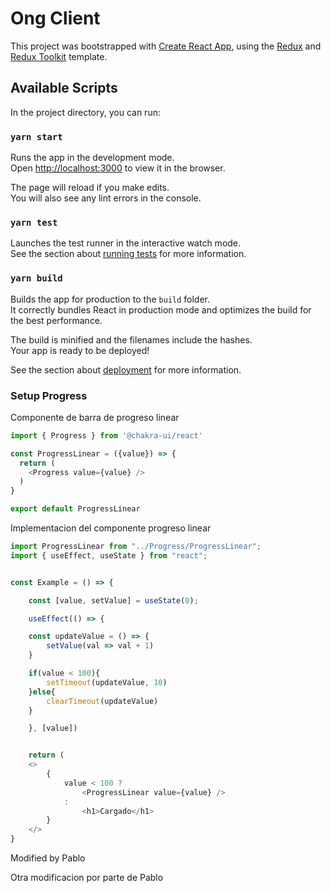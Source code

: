 # Ong Client

This project was bootstrapped with [Create React App](https://github.com/facebook/create-react-app), using the [Redux](https://redux.js.org/) and [Redux Toolkit](https://redux-toolkit.js.org/) template.

## Available Scripts

In the project directory, you can run:

### `yarn start`

Runs the app in the development mode.<br />
Open [http://localhost:3000](http://localhost:3000) to view it in the browser.

The page will reload if you make edits.<br />
You will also see any lint errors in the console.

### `yarn test`

Launches the test runner in the interactive watch mode.<br />
See the section about [running tests](https://facebook.github.io/create-react-app/docs/running-tests) for more information.

### `yarn build`

Builds the app for production to the `build` folder.<br />
It correctly bundles React in production mode and optimizes the build for the best performance.

The build is minified and the filenames include the hashes.<br />
Your app is ready to be deployed!

See the section about [deployment](https://facebook.github.io/create-react-app/docs/deployment) for more information.

### Setup Progress
Componente de barra de progreso linear
```js
import { Progress } from '@chakra-ui/react'

const ProgressLinear = ({value}) => {
  return (
    <Progress value={value} />
  )
}

export default ProgressLinear
```

Implementacion del componente progreso linear
```js
import ProgressLinear from "../Progress/ProgressLinear";
import { useEffect, useState } from "react";


const Example = () => {

    const [value, setValue] = useState(0);

    useEffect(() => {

    const updateValue = () => {
        setValue(val => val + 1)
    }

    if(value < 100){
        setTimeout(updateValue, 10)
    }else{
        clearTimeout(updateValue)
    }

    }, [value])


    return (
    <>
        {
            value < 100 ?
                <ProgressLinear value={value} />
            :
                <h1>Cargado</h1>
        }
    </>
}
```

Modified by Pablo


Otra modificacion por parte de Pablo